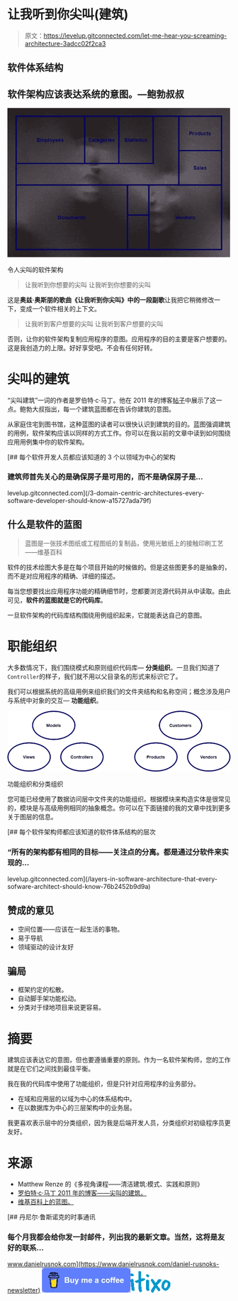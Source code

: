 # 让我听到你尖叫(建筑)

> 原文：<https://levelup.gitconnected.com/let-me-hear-you-screaming-architecture-3adcc02f2ca3>

## 软件体系结构

## 软件架构应该表达系统的意图。—鲍勃叔叔

![](img/e0e4a51bcfb7d8c0691f95b575314d50.png)

令人尖叫的软件架构

> 让我听到你想要的尖叫
> 让我听到你想要的尖叫

这是**奥兹·奥斯朋的歌曲《让我听到你尖叫》中的一段副歌**让我把它稍微修改一下，变成一个软件相关的上下文。

> 让我听到客户想要的尖叫
> 让我听到客户想要的尖叫

否则，让你的软件架构复制应用程序的意图。应用程序的目的主要是客户想要的。这是我创造力的上限。好好享受吧。不会有任何好转。

# 尖叫的建筑

“尖叫建筑”一词的作者是罗伯特·c·马丁。他在 2011 年的博客[帖子](https://blog.cleancoder.com/uncle-bob/2011/09/30/Screaming-Architecture.html)中展示了这一点。鲍勃大叔指出，每一个建筑蓝图都在告诉你建筑的意图。

从家庭住宅到图书馆，这种蓝图的读者可以很快认识到建筑的目的。蓝图强调建筑的用例，软件架构应该以同样的方式工作。你可以在我以前的文章中读到如何围绕应用用例集中你的软件架构。

[](/3-domain-centric-architectures-every-software-developer-should-know-a15727ada79f) [## 每个软件开发人员都应该知道的 3 个以领域为中心的架构

### 建筑师首先关心的是确保房子是可用的，而不是确保房子是…

levelup.gitconnected.com](/3-domain-centric-architectures-every-software-developer-should-know-a15727ada79f) 

## 什么是软件的蓝图

> 蓝图是一张技术图纸或工程图纸的复制品，使用光敏纸上的接触印刷工艺——维基百科

软件的技术绘图大多是在每个项目开始的时候做的。但是这些图更多的是抽象的，而不是对应用程序的精确、详细的描述。

每当您想要找出应用程序功能的精确细节时，您都要浏览源代码并从中读取。由此可见，**软件的蓝图就是它的代码库**。

一旦软件架构的代码库结构围绕用例组织起来，它就能表达自己的意图。

# 职能组织

大多数情况下，我们围绕模式和原则组织代码库— **分类组织**。一旦我们知道了`Controller`的样子，我们就不用以父目录名的形式来标识它了。

我们可以根据系统的高级用例来组织我们的文件夹结构和名称空间；概念涉及用户与系统中对象的交互— **功能组织**。

![](img/561fe4a78a8462190c6805f29b0b8ad1.png)

功能组织和分类组织

您可能已经使用了数据访问层中文件夹的功能组织。根据模块来构造实体是很常见的，模块是与高级用例相同的抽象概念。你可以在下面链接的我的文章中找到更多关于图层的信息。

[](/layers-in-software-architecture-that-every-sofware-architect-should-know-76b2452b9d9a) [## 每个软件架构师都应该知道的软件体系结构的层次

### “所有的架构都有相同的目标——关注点的分离。都是通过分软件来实现的…

levelup.gitconnected.com](/layers-in-software-architecture-that-every-sofware-architect-should-know-76b2452b9d9a) 

## 赞成的意见

*   空间位置——应该在一起生活的事物。
*   易于导航
*   领域驱动的设计友好

## 骗局

*   框架约定的松散。
*   自动脚手架功能松动。
*   分类对于绿地项目来说更容易。

# 摘要

建筑应该表达它的意图，但也要遵循重要的原则。作为一名软件架构师，您的工作就是在它们之间找到最佳平衡。

我在我的代码库中使用了功能组织，但是只针对应用程序的业务部分。

*   在域和应用层的以域为中心的体系结构中。
*   在以数据库为中心的三层架构中的业务层。

我更喜欢表示层中的分类组织，因为我是后端开发人员，分类组织对初级程序员更友好。

# 来源

*   Matthew Renze 的《多视角课程——清洁建筑:模式、实践和原则》
*   [罗伯特·c·马丁 2011 年的博客——尖叫的建筑。](https://blog.cleancoder.com/uncle-bob/2011/09/30/Screaming-Architecture.html)
*   [维基百科上的蓝图。](https://en.wikipedia.org/wiki/Blueprint)

[](https://www.danielrusnok.com/daniel-rusnoks-newsletter) [## 丹尼尔·鲁斯诺克的时事通讯

### 每个月我都会给你发一封邮件，列出我的最新文章。当然，这将是友好的联系…

www.danielrusnok.com](https://www.danielrusnok.com/daniel-rusnoks-newsletter) [![](img/88f0e07ab6797fc4fcd13ed7410af039.png)](https://www.buymeacoffee.com/danielrusnok)[![](img/f3d94d9b86b4ee7080bab6d72172b50a.png)](https://itixo.com)